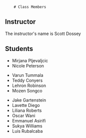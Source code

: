         # Class Members

## Instructor

The instructor's name is Scott Dossey

## Students

* Mirjana Pljevaljcic
* Nicole Peterson
- Varun Tummala
- Teddy Conyers
- Lehron Robinson
- Mozen Songco
* Jake Gartenstein
* Lavette Diego
* Liliana Roberts
* Oscar Wani
* Emmanuel Asirifi
* Sukya Williams
* Luis Rubalcaba